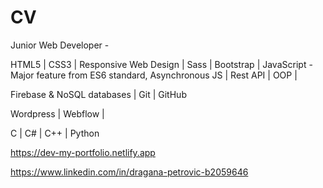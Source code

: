 # CV


Junior Web Developer - 

HTML5 | CSS3 | Responsive Web Design | Sass | Bootstrap | JavaScript - Major feature from ES6 standard, Asynchronous JS | Rest API |
OOP |


Firebase & NoSQL databases |
Git | GitHub


Wordpress | Webflow |


C | C# | C++ | Python


https://dev-my-portfolio.netlify.app

https://www.linkedin.com/in/dragana-petrovic-b2059646
